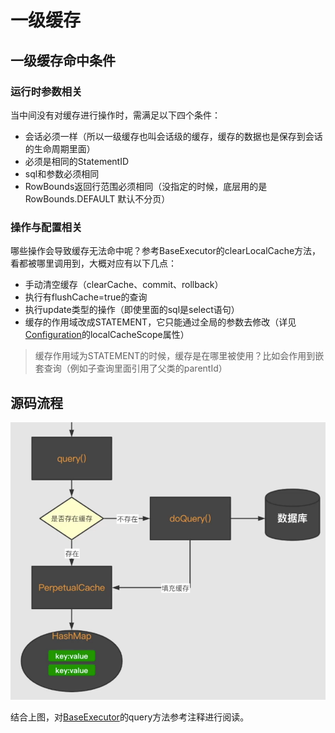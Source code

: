 # 一级缓存
## 一级缓存命中条件
### 运行时参数相关
当中间没有对缓存进行操作时，需满足以下四个条件：
- 会话必须一样（所以一级缓存也叫会话级的缓存，缓存的数据也是保存到会话的生命周期里面）
- 必须是相同的StatementID
- sql和参数必须相同
- RowBounds返回行范围必须相同（没指定的时候，底层用的是RowBounds.DEFAULT 默认不分页）
### 操作与配置相关
哪些操作会导致缓存无法命中呢？参考BaseExecutor的clearLocalCache方法，看都被哪里调用到，大概对应有以下几点：
- 手动清空缓存（clearCache、commit、rollback）
- 执行有flushCache=true的查询
- 执行update类型的操作（即使里面的sql是select语句）
- 缓存的作用域改成STATEMENT，它只能通过全局的参数去修改（详见[Configuration](../src/main/java/org/apache/ibatis/session/Configuration.java)的localCacheScope属性）
> 缓存作用域为STATEMENT的时候，缓存是在哪里被使用？比如会作用到嵌套查询（例如子查询里面引用了父类的parentId）

## 源码流程
![一级缓存执行流程](../img/20210514215003.png)

结合上图，对[BaseExecutor](../src/main/java/org/apache/ibatis/executor/BaseExecutor.java)的query方法参考注释进行阅读。






